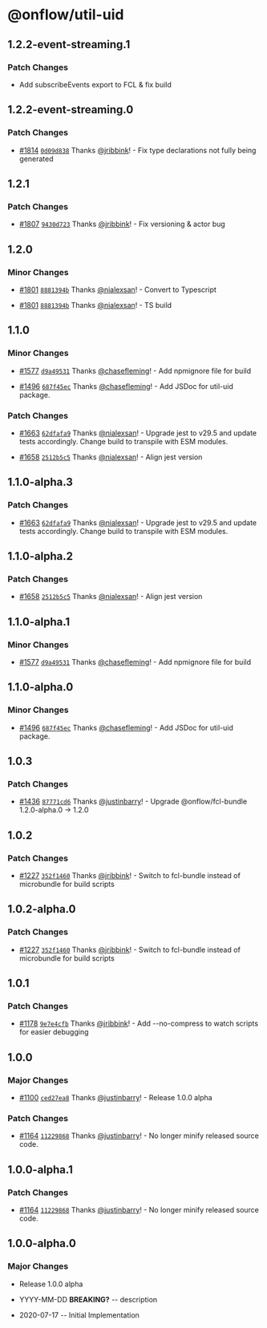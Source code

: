 # @onflow/util-uid

## 1.2.2-event-streaming.1

### Patch Changes

- Add subscribeEvents export to FCL & fix build

## 1.2.2-event-streaming.0

### Patch Changes

- [#1814](https://github.com/onflow/fcl-js/pull/1814) [`0d09d838`](https://github.com/onflow/fcl-js/commit/0d09d8386c2fc472833df7152467d477f36dddc4) Thanks [@jribbink](https://github.com/jribbink)! - Fix type declarations not fully being generated

## 1.2.1

### Patch Changes

- [#1807](https://github.com/onflow/fcl-js/pull/1807) [`9430d723`](https://github.com/onflow/fcl-js/commit/9430d7232c272f4acb55f5bcff7be82cef9704d9) Thanks [@jribbink](https://github.com/jribbink)! - Fix versioning & actor bug

## 1.2.0

### Minor Changes

- [#1801](https://github.com/onflow/fcl-js/pull/1801) [`8881394b`](https://github.com/onflow/fcl-js/commit/8881394bc11fea507e330a4c507ef304fe456c42) Thanks [@nialexsan](https://github.com/nialexsan)! - Convert to Typescript

- [#1801](https://github.com/onflow/fcl-js/pull/1801) [`8881394b`](https://github.com/onflow/fcl-js/commit/8881394bc11fea507e330a4c507ef304fe456c42) Thanks [@nialexsan](https://github.com/nialexsan)! - TS build

## 1.1.0

### Minor Changes

- [#1577](https://github.com/onflow/fcl-js/pull/1577) [`d9a49531`](https://github.com/onflow/fcl-js/commit/d9a495316cd03ed0de99e0f01d1b8850a1f0eec4) Thanks [@chasefleming](https://github.com/chasefleming)! - Add npmignore file for build

- [#1496](https://github.com/onflow/fcl-js/pull/1496) [`687f45ec`](https://github.com/onflow/fcl-js/commit/687f45ec25e613399f031497634c4102935d114d) Thanks [@chasefleming](https://github.com/chasefleming)! - Add JSDoc for util-uid package.

### Patch Changes

- [#1663](https://github.com/onflow/fcl-js/pull/1663) [`62dfafa9`](https://github.com/onflow/fcl-js/commit/62dfafa9c7adc3933822b0d3171d6eb025f1719e) Thanks [@nialexsan](https://github.com/nialexsan)! - Upgrade jest to v29.5 and update tests accordingly. Change build to transpile with ESM modules.

- [#1658](https://github.com/onflow/fcl-js/pull/1658) [`2512b5c5`](https://github.com/onflow/fcl-js/commit/2512b5c53dff708fca97cd8afdbb1f4a46b2f106) Thanks [@nialexsan](https://github.com/nialexsan)! - Align jest version

## 1.1.0-alpha.3

### Patch Changes

- [#1663](https://github.com/onflow/fcl-js/pull/1663) [`62dfafa9`](https://github.com/onflow/fcl-js/commit/62dfafa9c7adc3933822b0d3171d6eb025f1719e) Thanks [@nialexsan](https://github.com/nialexsan)! - Upgrade jest to v29.5 and update tests accordingly. Change build to transpile with ESM modules.

## 1.1.0-alpha.2

### Patch Changes

- [#1658](https://github.com/onflow/fcl-js/pull/1658) [`2512b5c5`](https://github.com/onflow/fcl-js/commit/2512b5c53dff708fca97cd8afdbb1f4a46b2f106) Thanks [@nialexsan](https://github.com/nialexsan)! - Align jest version

## 1.1.0-alpha.1

### Minor Changes

- [#1577](https://github.com/onflow/fcl-js/pull/1577) [`d9a49531`](https://github.com/onflow/fcl-js/commit/d9a495316cd03ed0de99e0f01d1b8850a1f0eec4) Thanks [@chasefleming](https://github.com/chasefleming)! - Add npmignore file for build

## 1.1.0-alpha.0

### Minor Changes

- [#1496](https://github.com/onflow/fcl-js/pull/1496) [`687f45ec`](https://github.com/onflow/fcl-js/commit/687f45ec25e613399f031497634c4102935d114d) Thanks [@chasefleming](https://github.com/chasefleming)! - Add JSDoc for util-uid package.

## 1.0.3

### Patch Changes

- [#1436](https://github.com/onflow/fcl-js/pull/1436) [`87771cd6`](https://github.com/onflow/fcl-js/commit/87771cd6db2cea13787502522a292e75ce43c4f0) Thanks [@justinbarry](https://github.com/justinbarry)! - Upgrade @onflow/fcl-bundle 1.2.0-alpha.0 -> 1.2.0

## 1.0.2

### Patch Changes

- [#1227](https://github.com/onflow/fcl-js/pull/1227) [`352f1460`](https://github.com/onflow/fcl-js/commit/352f1460a2f34d228a74fa4bbc6fcf6e68a968b6) Thanks [@jribbink](https://github.com/jribbink)! - Switch to fcl-bundle instead of microbundle for build scripts

## 1.0.2-alpha.0

### Patch Changes

- [#1227](https://github.com/onflow/fcl-js/pull/1227) [`352f1460`](https://github.com/onflow/fcl-js/commit/352f1460a2f34d228a74fa4bbc6fcf6e68a968b6) Thanks [@jribbink](https://github.com/jribbink)! - Switch to fcl-bundle instead of microbundle for build scripts

## 1.0.1

### Patch Changes

- [#1178](https://github.com/onflow/fcl-js/pull/1178) [`9e7e4cfb`](https://github.com/onflow/fcl-js/commit/9e7e4cfbc026765019653b0e891e63a2d789ceb4) Thanks [@jribbink](https://github.com/jribbink)! - Add --no-compress to watch scripts for easier debugging

## 1.0.0

### Major Changes

- [#1100](https://github.com/onflow/fcl-js/pull/1100) [`ced27ea8`](https://github.com/onflow/fcl-js/commit/ced27ea855988f02f1312c7b732aa107a410c854) Thanks [@justinbarry](https://github.com/justinbarry)! - Release 1.0.0 alpha

### Patch Changes

- [#1164](https://github.com/onflow/fcl-js/pull/1164) [`11229868`](https://github.com/onflow/fcl-js/commit/11229868cf916d204901f8bb3f76ee234e9152a8) Thanks [@justinbarry](https://github.com/justinbarry)! - No longer minify released source code.

## 1.0.0-alpha.1

### Patch Changes

- [#1164](https://github.com/onflow/fcl-js/pull/1164) [`11229868`](https://github.com/onflow/fcl-js/commit/11229868cf916d204901f8bb3f76ee234e9152a8) Thanks [@justinbarry](https://github.com/justinbarry)! - No longer minify released source code.

## 1.0.0-alpha.0

### Major Changes

- Release 1.0.0 alpha

- YYYY-MM-DD **BREAKING?** -- description
- 2020-07-17 -- Initial Implementation
